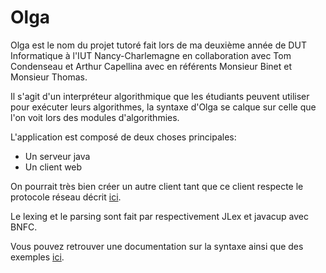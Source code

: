 # Olga

Olga est le nom du projet tutoré fait lors de ma deuxième année de DUT Informatique à l'IUT Nancy-Charlemagne en collaboration avec Tom Condenseau et Arthur Capellina avec en référents Monsieur Binet et Monsieur Thomas.

Il s'agit d'un interpréteur algorithmique que les étudiants peuvent utiliser pour exécuter leurs algorithmes, la syntaxe d'Olga se calque sur celle que l'on voit lors des modules d'algorithmies.

L'application est composé de deux choses principales:
- Un serveur java
- Un client web

On pourrait très bien créer un autre client tant que ce client respecte le protocole réseau décrit [ici]().

Le lexing et le parsing sont fait par respectivement JLex et javacup avec BNFC.

Vous pouvez retrouver une documentation sur la syntaxe ainsi que des exemples [ici]().
